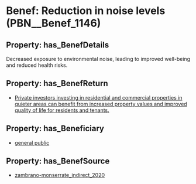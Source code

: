 # Benef: __Reduction in noise levels__ (PBN__Benef_1146)

## Property: has_BenefDetails

Decreased exposure to environmental noise, leading to improved well-being and reduced health risks.

## Property: has_BenefReturn

* [Private investors investing in residential and commercial properties in quieter areas can benefit from increased property values and improved quality of life for residents and tenants.](../BenefReturn/PBN__BenefReturn_1278)

## Property: has_Beneficiary

* [general public](../Stakeholder/PBN__Stakeholder_29)

## Property: has_BenefSource

* [zambrano-monserrate_indirect_2020](../Article/PBN__Article_238)

